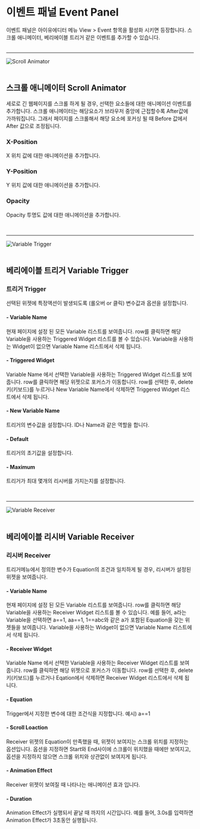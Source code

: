 # 이벤트 패널 Event Panel
이벤트 패널은 아이유에디터 메뉴 View > Event 항목을 활성화 시키면 등장합니다. 스크롤 애니메이터, 베리에이블 트리거 같은 이벤트를 추가할 수 있습니다.<br /><br />

*****
![Scroll Animator](/img/event-panel-scr.png)<br /><br />
## 스크롤 애니메이터 Scroll Animator
세로로 긴 웹페이지를 스크롤 하게 될 경우, 선택한 요소들에 대한 애니메이션 이벤트를 추가합니다.
스크롤 애니메이터는 해당요소가 브라우저 중앙에 근접할수록 After값에 가까워집니다. 그래서 페이지를 스크롤해서 해당 요소에 포커싱 될 때 Before 값에서 After 값으로 조정됩니다.

### X-Position
X 위치 값에 대한 애니메이션을 추가합니다.

### Y-Position
Y 위치 값에 대한 애니메이션을 추가합니다.

### Opacity
Opacity 투명도 값에 대한 애니메이션을 추가합니다.

<br />

*****
![Variable Trigger](/img/event-panel-trigger.png)<br /><br />
## 베리에이블 트리거 Variable Trigger

### 트리거 Trigger
선택된 위젯에 특정액션이 발생되도록 (롤오버 or 클릭) 변수값과 옵션을 설정합니다.

#### - Variable Name
현재 페이지에 설정 된 모든 Variable 리스트를 보여줍니다. row를 클릭하면 해당 Variable을 사용하는 Triggered Widget 리스트를 볼 수 있습니다. Variable을 사용하는 Widget이 없으면 Variable Name 리스트에서 삭제 됩니다.

#### - Triggered Widget
Variable Name 에서 선택한 Variable을 사용하는 Triggered Widget 리스트를 보여줍니다. row를 클릭하면 해당 위젯으로 포커스가 이동합니다. row를 선택한 후, delete키(키보드)를 누르거나 New Variable Name에서 삭제하면 Triggered Widget 리스트에서 삭제 됩니다.

#### - New Variable Name
트리거의 변수값을 설정합니다. ID나 Name과 같은 역할을 합니다.

#### - Default
트리거의 초기값을 설정합니다.

#### - Maximum
트리거가 최대 몇개의 리시버를 가지는지를 설정합니다.

<br />

*****
![Variable Receiver](/img/event-panel-receiver.png)<br /><br />
## 베리에이블 리시버 Variable Receiver

### 리시버 Receiver
트리거메뉴에서 정의한 변수가 Equation의 조건과 일치하게 될 경우, 리시버가 설정된 위젯을 보여줍니다.

#### - Variable Name
현재 페이지에 설정 된 모든 Variable 리스트를 보여줍니다. row를 클릭하면 해당 Variable을 사용하는 Receiver Widget 리스트를 볼 수 있습니다. 예를 들어, a라는 Variable을 선택하면 a==1, aa==1, 1==abc와 같은 a가 포함된 Equation을 갖는 위젯들을 보여줍니다. Variable을 사용하는 Widget이 없으면 Variable Name 리스트에서 삭제 됩니다.

#### - Receiver Widget
Variable Name 에서 선택한 Variable을 사용하는 Receiver Widget 리스트를 보여줍니다. row를 클릭하면 해당 위젯으로 포커스가 이동합니다. row를 선택한 후, delete키(키보드)를 누르거나 Eqation에서 삭제하면 Receiver Widget 리스트에서 삭제 됩니다.

#### - Equation
Trigger에서 지정한 변수에 대한 조건식을 지정합니다. 예시) a==1

#### - Scroll Loaction
Receiver 위젯의 Equation이 만족했을 때, 위젯이 보여지는 스크롤 위치를 지정하는 옵션입니다. 옵션을 지정하면 Start와 End사이에 스크롤이 위치했을 때에만 보여지고, 옵션을 지정하지 않으면 스크롤 위치와 상관없이 보여지게 됩니다.

#### - Animation Effect
Receiver 위젯이 보여질 때 나타나는 애니메이션 효과 입니다.

#### - Duration
Animation Effect가 실행되서 끝날 때 까지의 시간입니다. 예를 들어, 3.0s를 입력하면 Animation Effect가 3초동안 실행됩니다.
